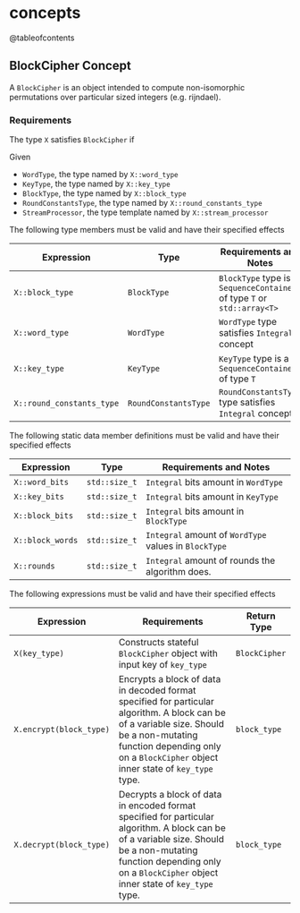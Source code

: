# concepts

@tableofcontents

## BlockCipher Concept  <a href="#block_cipher_concept" id="block_cipher_concept"></a>

A `BlockCipher` is an object intended to compute non-isomorphic permutations over particular sized integers (e.g. rijndael).

### Requirements <a href="#block_ciphers_concepts_requirements" id="block_ciphers_concepts_requirements"></a>

The type `X` satisfies `BlockCipher` if

Given

* `WordType`, the type named by `X::word_type`
* `KeyType`, the type named by `X::key_type`
* `BlockType`, the type named by `X::block_type`
* `RoundConstantsType`, the type named by `X::round_constants_type`
* `StreamProcessor`, the type template named by `X::stream_processor`

The following type members must be valid and have their specified effects

| Expression                | Type                 | Requirements and Notes                                                   |
| ------------------------- | -------------------- | ------------------------------------------------------------------------ |
| `X::block_type`           | `BlockType`          | `BlockType` type is a `SequenceContainer` of type `T` or `std::array<T>` |
| `X::word_type`            | `WordType`           | `WordType` type satisfies `Integral` concept                             |
| `X::key_type`             | `KeyType`            | `KeyType` type is a `SequenceContainer` of type `T`                      |
| `X::round_constants_type` | `RoundConstantsType` | `RoundConstantsType` type satisfies `Integral` concept                   |

The following static data member definitions must be valid and have their specified effects

| Expression       | Type          | Requirements and Notes                                |
| ---------------- | ------------- | ----------------------------------------------------- |
| `X::word_bits`   | `std::size_t` | `Integral` bits amount in `WordType`                  |
| `X::key_bits`    | `std::size_t` | `Integral` bits amount in `KeyType`                   |
| `X::block_bits`  | `std::size_t` | `Integral` bits amount in `BlockType`                 |
| `X::block_words` | `std::size_t` | `Integral` amount of `WordType` values in `BlockType` |
| `X::rounds`      | `std::size_t` | `Integral` amount of rounds the algorithm does.       |

The following expressions must be valid and have their specified effects

| Expression              | Requirements                                                                                                                                                                                                                 | Return Type   |
| ----------------------- | ---------------------------------------------------------------------------------------------------------------------------------------------------------------------------------------------------------------------------- | ------------- |
| `X(key_type)`           | Constructs stateful `BlockCipher` object with input key of `key_type`                                                                                                                                                        | `BlockCipher` |
| `X.encrypt(block_type)` | Encrypts a block of data in decoded format specified for particular algorithm. A block can be of a variable size. Should be a non-mutating function depending only on a `BlockCipher` object inner state of `key_type` type. | `block_type`  |
| `X.decrypt(block_type)` | Decrypts a block of data in encoded format specified for particular algorithm. A block can be of a variable size. Should be a non-mutating function depending only on a `BlockCipher` object inner state of `key_type` type. | `block_type`  |
